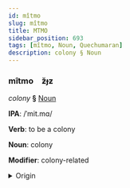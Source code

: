 ```yaml
---
id: mîtmo
slug: mîtmo
title: MTMO
sidebar_position: 693
tags: [mîtmo, Noun, Quechumaran]
description: colony § Noun
---
```


### mîtmo&emsp;<span kind="abugida">ƶ̆ɟƶ</span>

*colony* **§** [Noun](../../tags/Noun)

**IPA**: /ˈmit.mɑ/

**Verb**: to be a colony

**Noun**: colony

**Modifier**: colony-related

<details>
    <summary>Origin</summary>
    Quechua mitma /'mit.ma/<br/>
    <em>Quechumaran Language Family</em>
</details>